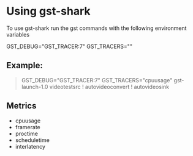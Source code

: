 # Using gst-shark

To use gst-shark run the gst commands with the following environment variables

GST_DEBUG="GST_TRACER:7" GST_TRACERS="<Metric>"

## Example:

> GST_DEBUG="GST_TRACER:7" GST_TRACERS="cpuusage" gst-launch-1.0 videotestsrc ! autovideoconvert ! autovideosink

## Metrics
* cpuusage
* framerate
* proctime
* scheduletime
* interlatency